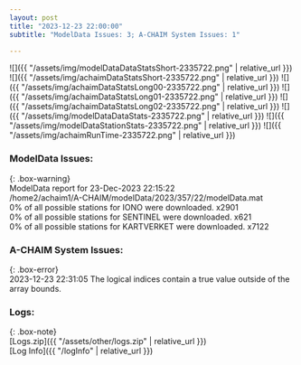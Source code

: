 ```yaml
---
layout: post
title: "2023-12-23 22:00:00"
subtitle: "ModelData Issues: 3; A-CHAIM System Issues: 1"

---
```


![]({{ "/assets/img/modelDataDataStatsShort-2335722.png" | relative_url }})
![]({{ "/assets/img/achaimDataStatsShort-2335722.png" | relative_url }})
![]({{ "/assets/img/achaimDataStatsLong00-2335722.png" | relative_url }})
![]({{ "/assets/img/achaimDataStatsLong01-2335722.png" | relative_url }})
![]({{ "/assets/img/achaimDataStatsLong02-2335722.png" | relative_url }})
![]({{ "/assets/img/modelDataDataStats-2335722.png" | relative_url }})
![]({{ "/assets/img/modelDataStationStats-2335722.png" | relative_url }})
![]({{ "/assets/img/achaimRunTime-2335722.png" | relative_url }})


### ModelData Issues:  
  
{: .box-warning}  
 ModelData report for 23-Dec-2023 22:15:22   
 /home2/achaim1/A-CHAIM/modelData/2023/357/22/modelData.mat   
 0% of all possible stations for IONO were downloaded. x2901   
 0% of all possible stations for SENTINEL were downloaded. x621   
 0% of all possible stations for KARTVERKET were downloaded. x7122   
  
### A-CHAIM System Issues:  
  
{: .box-error}  
2023-12-23 22:31:05 The logical indices contain a true value outside of the array bounds.  

### Logs:  
  
{: .box-note}  
[Logs.zip]({{ "/assets/other/logs.zip" | relative_url }})  
[Log Info]({{ "/logInfo" | relative_url }})  
